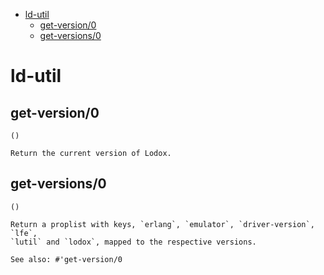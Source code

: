 - [ld-util](#sec-1)
  - [get-version/0](#sec-1-1)
  - [get-versions/0](#sec-1-2)

# ld-util<a id="sec-1" name="sec-1"></a>

## get-version/0<a id="sec-1-1" name="sec-1-1"></a>

```lfe
()
```

    Return the current version of Lodox.

## get-versions/0<a id="sec-1-2" name="sec-1-2"></a>

```lfe
()
```

    Return a proplist with keys, `erlang`, `emulator`, `driver-version`, `lfe`,
    `lutil` and `lodox`, mapped to the respective versions.
    
    See also: #'get-version/0
